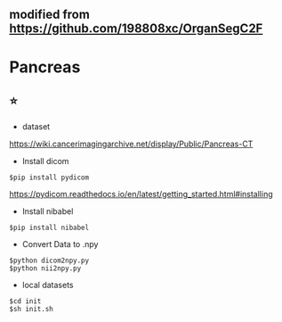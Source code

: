 ## modified from https://github.com/198808xc/OrganSegC2F


# Pancreas

##  :star:
- dataset

https://wiki.cancerimagingarchive.net/display/Public/Pancreas-CT

- Install dicom
```
$pip install pydicom
```
https://pydicom.readthedocs.io/en/latest/getting_started.html#installing
- Install nibabel
```
$pip install nibabel
```
- Convert Data to .npy
```
$python dicom2npy.py
$python nii2npy.py
```
- local datasets
```
$cd init
$sh init.sh
```
